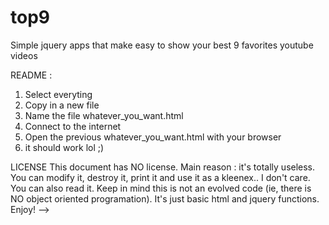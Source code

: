 top9
====

Simple jquery apps that make easy to show your best 9 favorites youtube videos

README : 
1) Select everyting
2) Copy in a new file
3) Name the file whatever_you_want.html
4) Connect to the internet
5) Open the previous whatever_you_want.html with your browser
6) it should work lol ;)

LICENSE
This document has NO license. Main reason : it's totally useless.
You can modify it, destroy it, print it and use it as a kleenex.. I don't care.
You can also read it. Keep in mind this is not an evolved code (ie, there is NO object oriented programation). 
It's just basic html and jquery functions.
Enjoy!
-->